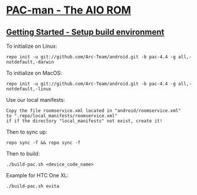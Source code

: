 [PAC-man - The AIO ROM](https://github.com/PAC-man/pacman/tree/pac-4.4)
=======================

[Getting Started - Setup build environment](https://github.com/Arc-Team/android_vendor_arc/blob/pac-4.4/PrepareForBuild.md)
-------------------------------------------

To initialize on Linux:

    repo init -u git://github.com/Arc-Team/android.git -b pac-4.4 -g all,-notdefault,-darwin

To initialize on MacOS:

    repo init -u git://github.com/Arc-Team/android.git -b pac-4.4 -g all,-notdefault,-linux

Use our local manifests:

    Copy the file roomservice.xml located in "android/roomservice.xml"
    to ".repo/local_manifests/roomservice.xml"
    if if the directory "local_manifests" not exist, create it!

Then to sync up:

    repo sync -f && repo sync -f

Then to build:

    ./build-pac.sh <device_code_name>

Example for HTC One XL:

    ./build-pac.sh evita
